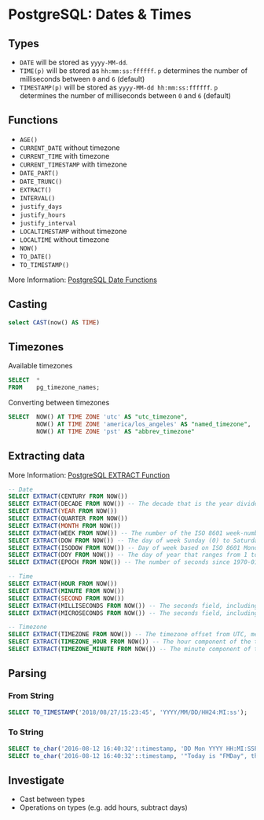 # PostgreSQL: Dates & Times

## Types

- `DATE` will be stored as `yyyy-MM-dd`.
- `TIME(p)` will be stored as `hh:mm:ss:ffffff`. `p` determines the number of milliseconds between `0` and `6` (default)
- `TIMESTAMP(p)` will be stored as `yyyy-MM-dd hh:mm:ss:ffffff`. `p` determines the number of milliseconds between `0` and `6` (default)

## Functions

- `AGE()`
- `CURRENT_DATE` without timezone
- `CURRENT_TIME` with timezone
- `CURRENT_TIMESTAMP` with timezone
- `DATE_PART()`
- `DATE_TRUNC()`
- `EXTRACT()`
- `INTERVAL()`
- `justify_days`
- `justify_hours`
- `justify_interval`
- `LOCALTIMESTAMP` without timezone
- `LOCALTIME` without timezone
- `NOW()`
- `TO_DATE()`
- `TO_TIMESTAMP()`

More Information: [PostgreSQL Date Functions](https://www.postgresqltutorial.com/postgresql-date-functions/)

## Casting

```sql
select CAST(now() AS TIME)
```

## Timezones

Available timezones

```sql
SELECT  *
FROM    pg_timezone_names;
```

Converting between timezones

```sql
SELECT  NOW() AT TIME ZONE 'utc' AS "utc_timezone",
        NOW() AT TIME ZONE 'america/los_angeles' AS "named_timezone",
        NOW() AT TIME ZONE 'pst' AS "abbrev_timezone"
```

## Extracting data

More Information: [PostgreSQL EXTRACT Function](https://www.postgresqltutorial.com/postgresql-date-functions/postgresql-extract/)

```sql
-- Date
SELECT EXTRACT(CENTURY FROM NOW())
SELECT EXTRACT(DECADE FROM NOW()) -- The decade that is the year divided by 10
SELECT EXTRACT(YEAR FROM NOW())
SELECT EXTRACT(QUARTER FROM NOW())
SELECT EXTRACT(MONTH FROM NOW())
SELECT EXTRACT(WEEK FROM NOW()) -- The number of the ISO 8601 week-numbering week of the year
SELECT EXTRACT(DOW FROM NOW()) -- The day of week Sunday (0) to Saturday (6)
SELECT EXTRACT(ISODOW FROM NOW()) -- Day of week based on ISO 8601 Monday (1) to Sunday (7)
SELECT EXTRACT(DOY FROM NOW()) -- The day of year that ranges from 1 to 366
SELECT EXTRACT(EPOCH FROM NOW()) -- The number of seconds since 1970-01-01 00:00:00 UTC

-- Time
SELECT EXTRACT(HOUR FROM NOW())
SELECT EXTRACT(MINUTE FROM NOW())
SELECT EXTRACT(SECOND FROM NOW())
SELECT EXTRACT(MILLISECONDS FROM NOW()) -- The seconds field, including fractional parts, multiplied by 1000
SELECT EXTRACT(MICROSECONDS FROM NOW()) -- The seconds field, including fractional parts, multiplied by 1000000

-- Timezone
SELECT EXTRACT(TIMEZONE FROM NOW()) -- The timezone offset from UTC, measured in seconds
SELECT EXTRACT(TIMEZONE_HOUR FROM NOW()) -- The hour component of the time zone offset
SELECT EXTRACT(TIMEZONE_MINUTE FROM NOW()) -- The minute component of the time zone offset
```

## Parsing

### From String

```sql
SELECT TO_TIMESTAMP('2018/08/27/15:23:45', 'YYYY/MM/DD/HH24:MI:ss');
```

### To String

```sql
SELECT to_char('2016-08-12 16:40:32'::timestamp, 'DD Mon YYYY HH:MI:SSPM');
SELECT to_char('2016-08-12 16:40:32'::timestamp, '"Today is "FMDay", the "DDth" day of the month of "FMMonth" of "YYYY');
```

## Investigate

- Cast between types
- Operations on types (e.g. add hours, subtract days)
